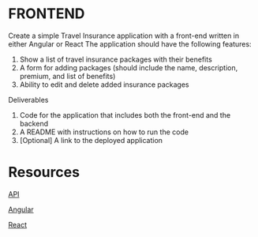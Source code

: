 # FRONTEND

Create a simple Travel Insurance application with a front-end written in either Angular or React The application should have the following features:
1. Show a list of travel insurance packages with their benefits
2. A form for adding packages (should include the name, description, premium, and list of benefits)
3. Ability to edit and delete added insurance packages

Deliverables
1. Code for the application that includes both the front-end and the backend
2. A README with instructions on how to run the code
3. [Optional] A link to the deployed application


# Resources

[API](https://assessement.hobbiton.tech)

[Angular](https://angular.io/)

[React](https://reactjs.org/)

